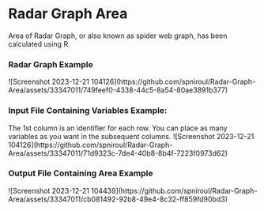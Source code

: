 <h1>Radar Graph Area</h1>
Area of Radar Graph, or also known as spider web graph, has been calculated using R. 

<h3>Radar Graph Example</h3>
![Screenshot 2023-12-21 104126](https://github.com/spniroul/Radar-Graph-Area/assets/33347011/749feef0-4338-44c5-8a54-80ae3891b377)


<h3>Input File Containing Variables Example:</h3>
The 1st column is an identifier for each row. You can place as many variables as you want in the subsequent columns.
![Screenshot 2023-12-21 104126](https://github.com/spniroul/Radar-Graph-Area/assets/33347011/71d9323c-7de4-40b8-8b4f-7223f0973d62)


<h3>Output File Containing Area Example</h3>
![Screenshot 2023-12-21 104439](https://github.com/spniroul/Radar-Graph-Area/assets/33347011/cb081492-92b8-49e4-8c32-ff859fd90bd3)


